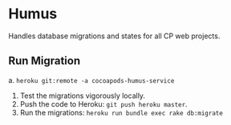 Humus
=====

Handles database migrations and states for all CP web projects.

Run Migration
-------------

a. `heroku git:remote -a cocoapods-humus-service`

1. Test the migrations vigorously locally.
2. Push the code to Heroku: `git push heroku master`.
3. Run the migrations: `heroku run bundle exec rake db:migrate`